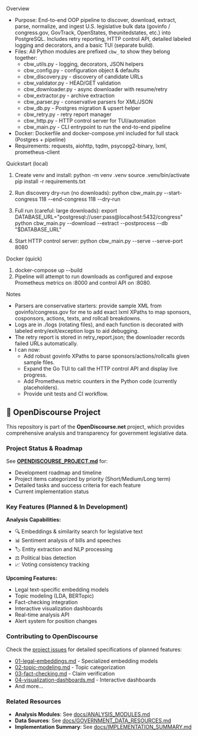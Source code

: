 

Overview
- Purpose: End-to-end OOP pipeline to discover, download, extract, parse, normalize,
  and ingest U.S. legislative bulk data (govinfo / congress.gov, GovTrack, OpenStates,
  theunitedstates, etc.) into PostgreSQL. Includes retry reporting, HTTP control API,
  detailed labeled logging and decorators, and a basic TUI (separate build).
- Files: All Python modules are prefixed `cbw_` to show they belong together:
  - cbw_utils.py        - logging, decorators, JSON helpers
  - cbw_config.py      - configuration object & defaults
  - cbw_discovery.py   - discovery of candidate URLs
  - cbw_validator.py   - HEAD/GET validation
  - cbw_downloader.py  - async downloader with resume/retry
  - cbw_extractor.py   - archive extraction
  - cbw_parser.py      - conservative parsers for XML/JSON
  - cbw_db.py          - Postgres migration & upsert helper
  - cbw_retry.py       - retry report manager
  - cbw_http.py        - HTTP control server for TUI/automation
  - cbw_main.py        - CLI entrypoint to run the end-to-end pipeline
- Docker: Dockerfile and docker-compose.yml included for full stack (Postgres + pipeline)
- Requirements: requests, aiohttp, tqdm, psycopg2-binary, lxml, prometheus-client

Quickstart (local)
1. Create venv and install:
   python -m venv .venv
   source .venv/bin/activate
   pip install -r requirements.txt

2. Run discovery dry-run (no downloads):
   python cbw_main.py --start-congress 118 --end-congress 118 --dry-run

3. Full run (careful: large downloads):
   export DATABASE_URL="postgresql://user:pass@localhost:5432/congress"
   python cbw_main.py --download --extract --postprocess --db "$DATABASE_URL"

4. Start HTTP control server:
   python cbw_main.py --serve --serve-port 8080

Docker (quick)
1. docker-compose up --build
2. Pipeline will attempt to run downloads as configured and expose Prometheus metrics on :8000 and control API on :8080.

Notes
- Parsers are conservative starters: provide sample XML from govinfo/congress.gov for me to add exact lxml XPaths to map sponsors, cosponsors, actions, texts, and rollcall breakdowns.
- Logs are in ./logs (rotating files), and each function is decorated with labeled entry/exit/exception logs to aid debugging.
- The retry report is stored in retry_report.json; the downloader records failed URLs automatically.
- I can now:
  - Add robust govinfo XPaths to parse sponsors/actions/rollcalls given sample files.
  - Expand the Go TUI to call the HTTP control API and display live progress.
  - Add Prometheus metric counters in the Python code (currently placeholders).
  - Provide unit tests and CI workflow.

## 🎯 OpenDiscourse Project

This repository is part of the **OpenDiscourse.net** project, which provides comprehensive analysis and transparency for government legislative data. 

### Project Status & Roadmap

See **[OPENDISCOURSE_PROJECT.md](OPENDISCOURSE_PROJECT.md)** for:
- Development roadmap and timeline
- Project items categorized by priority (Short/Medium/Long term)
- Detailed tasks and success criteria for each feature
- Current implementation status

### Key Features (Planned & In Development)

**Analysis Capabilities:**
- 🔍 Embeddings & similarity search for legislative text
- 📊 Sentiment analysis of bills and speeches
- 🏷️ Entity extraction and NLP processing
- ⚖️ Political bias detection
- 📈 Voting consistency tracking

**Upcoming Features:**
- Legal text-specific embedding models
- Topic modeling (LDA, BERTopic)
- Fact-checking integration
- Interactive visualization dashboards
- Real-time analysis API
- Alert system for position changes

### Contributing to OpenDiscourse

Check the [project issues](.github/project-issues/) for detailed specifications of planned features:
- [01-legal-embeddings.md](.github/project-issues/01-legal-embeddings.md) - Specialized embedding models
- [02-topic-modeling.md](.github/project-issues/02-topic-modeling.md) - Topic categorization
- [03-fact-checking.md](.github/project-issues/03-fact-checking.md) - Claim verification
- [04-visualization-dashboards.md](.github/project-issues/04-visualization-dashboards.md) - Interactive dashboards
- And more...

### Related Resources

- **Analysis Modules**: See [docs/ANALYSIS_MODULES.md](docs/ANALYSIS_MODULES.md)
- **Data Sources**: See [docs/GOVERNMENT_DATA_RESOURCES.md](docs/GOVERNMENT_DATA_RESOURCES.md)
- **Implementation Summary**: See [docs/IMPLEMENTATION_SUMMARY.md](docs/IMPLEMENTATION_SUMMARY.md)
